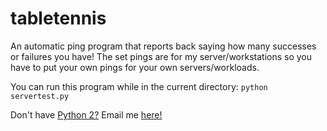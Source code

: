 # tabletennis

An automatic ping program that reports back saying how many successes or failures you have!
The set pings are for my server/workstations so you have to put your own pings for your own servers/workloads.

You can run this program while in the current directory:
`python servertest.py`

Don't have [Python 2?](https://www.python.org/downloads/source/)
Email me [here!](mailto:wjmiller2016@gmail.com)

